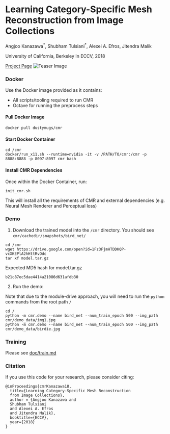 # Learning Category-Specific Mesh Reconstruction from Image Collections

Angjoo Kanazawa<sup>\*</sup>, Shubham Tulsiani<sup>\*</sup>, Alexei A. Efros, Jitendra Malik

University of California, Berkeley
In ECCV, 2018

[Project Page](https://akanazawa.github.io/cmr/)
![Teaser Image](https://akanazawa.github.io/cmr/resources/images/teaser.png)

### Docker

Use the Docker image provided as it contains:

- All scripts/tooling required to run CMR
- Octave for running the preprocess steps

#### Pull Docker Image

```
docker pull dustymugs/cmr
```

#### Start Docker Container

```
cd /cmr
docker/run_x11.sh --runtime=nvidia -it -v /PATH/TO/cmr:/cmr -p 8888:8888 -p 8097:8097 cmr bash
```

#### Install CMR Dependencies

Once within the Docker Container, run:

```
init_cmr.sh
```

This will install all the requirements of CMR and external dependencies (e.g. Neural Mesh Renderer and Perceptual loss)

### Demo

1. Download the trained model into the `/cmr` directory. You should see `cmr/cachedir/snapshots/bird_net/`

```
cd /cmr
wget https://drive.google.com/open?id=1Fz3FjmHTDDKQP-vcXKEPlA2hHttRvOdc
tar xf model.tar.gz
```

Expected MD5 hash for model.tar.gz

```
b21c87ec5dae4414a21086d631afdb30
```

2. Run the demo:

Note that due to the module-drive approach, you will need to run the `python` commands from the root path `/`

```
cd /
python -m cmr.demo --name bird_net --num_train_epoch 500 --img_path cmr/demo_data/img1.jpg
python -m cmr.demo --name bird_net --num_train_epoch 500 --img_path cmr/demo_data/birdie.jpg
```

### Training
Please see [doc/train.md](doc/train.md)

### Citation
If you use this code for your research, please consider citing:
```
@inProceedings{cmrKanazawa18,
  title={Learning Category-Specific Mesh Reconstruction
  from Image Collections},
  author = {Angjoo Kanazawa and
  Shubham Tulsiani
  and Alexei A. Efros
  and Jitendra Malik},
  booktitle={ECCV},
  year={2018}
}
```
